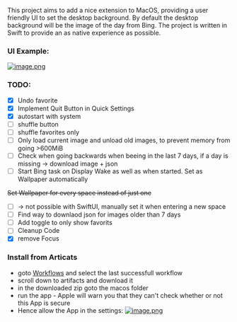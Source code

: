 This project aims to add a nice extension to MacOS, providing a user friendly UI to set the desktop background.
By default the desktop background will be the image of the day from Bing. The project is written in Swift to provide an as native experience as possible.

### UI Example:
[![image.png](https://i.postimg.cc/Y9Zq3CmC/image.png)](https://postimg.cc/Hc0gWH2q)


### TODO:
- [x] Undo favorite
- [x] Implement Quit Button in Quick Settings
- [x] autostart with system
- [ ] shuffle button
- [ ] shuffle favorites only
- [ ] Only load current image and unload old images, to prevent memory from going >600MiB
- [ ] Check when going backwards when beeing in the last 7 days, if a day is missing -> download image + json
- [ ] Start Bing task on Display Wake as well as when started. Set as Wallpaper automatically

~~Set Wallpaper for every space instead of just one~~
- [ ] -> not possible with SwiftUI, manually set it when entering a new space
- [ ] Find way to downlaod json for images older than 7 days
- [ ] Add toggle to only show favorits
- [ ] Cleanup Code
- [x] remove Focus

### Install from Articats
- goto [Workflows](https://github.com/maxim-lobanov/setup-xcode/actions) and select the last successfull workflow
- scroll down to artifacts and download it
- in the downloaded zip goto the macos folder
- run the app - Apple will warn you that they can't check whether or not this App is secure
- Hence allow the App in the settings:
[![image.png](https://i.postimg.cc/15LvKRLX/image.png)](https://postimg.cc/kBvNJCMP)
